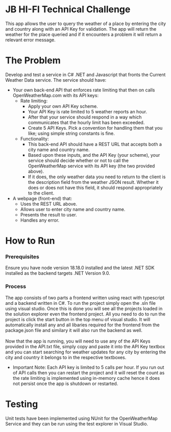 # JB HI-FI Technical Challenge
This app allows the user to query the weather of a place by entering the city and country along with an API Key for validation. The app will return the weather for the place queried and if it encounters a problem it will return a relevant error message.

# The Problem
Develop and test a service in C# .NET and Javascript that fronts the Current Weather Data service. The service should have:
- Your own back-end API that enforces rate limiting that then on calls OpenWeatherMap.com with its API keys:
  - Rate limiting:
    - Apply your own API Key scheme.
    - Your API Key is rate limited to 5 weather reports an hour.
    - After that your service should respond in a way which communicates that the hourly limit has been exceeded.
    - Create 5 API Keys. Pick a convention for handling them that you like; using simple string constants is fine.
  - Functionality:
    - This back-end API should have a REST URL that accepts both a city name and country name.
    - Based upon these inputs, and the API Key (your scheme), your service should decide whether or not to call the OpenWeatherMap service with its API key (the two provided above).
    - If it does, the only weather data you need to return to the client is the description field from the weather JSON result. Whether it does or does not have this field, it should respond appropriately to the client.
- A webpage (front-end) that:
    - Uses the REST URL above.
    - Allows user to enter city name and country name.
    - Presents the result to user.
    - Handles any error.
 
# How to Run
### Prerequisites
Ensure you have node version 18.18.0 installed and the latest .NET SDK installed as the backend targets .NET Version 9.0.

### Process
The app consists of two parts a frontend written using react with typescript and a backend written in C#. To run the project simply open the .sln file using visual studio. Once this is done you will see all the projects loaded in the solution explorer even the frontend project. All you need to do to run the project is click the start button in the top menu of visual studio. It will automatically install any and all libaries required for the frontend from the package.json file and similary it will also run the backend as well.<br /><br />
Now that the app is running, you will need to use any of the API Keys provided in the API.txt file, simply copy and paste it into the API Key textbox and you can start searching for weather updates for any city by entering the city and country it belongs to in the respective textboxes.
- Important Note: Each API key is limited to 5 calls per hour. If you run out of API calls then you can restart the project and it will reset the count as the rate limiting is implemented using in-memory cache hence it does not persist once the app is shutdown or restarted.

# Testing
Unit tests have been implemented using NUnit for the OpenWeatherMap Service and they can be run using the test explorer in Visual Studio.
